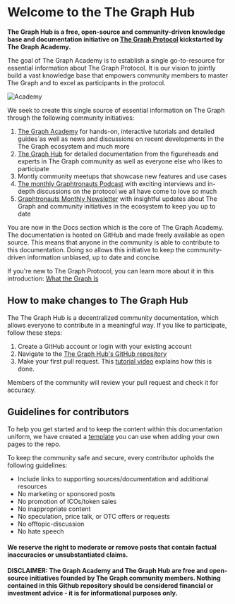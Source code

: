 # Welcome to the The Graph Hub

**The Graph Hub is a free, open-source and community-driven knowledge base and documentation initiative on [The Graph Protocol](https://thegraph.com "The Graph Protocol") kickstarted by The Graph Academy.**

The goal of The Graph Academy is to establish a single go-to-resource for essential information about The Graph Protocol. It is our vision to jointly build a vast knowledge base that empowers community members to master The Graph and to excel as participants in the protocol.

![Academy](https://i.imgur.com/0zxHSbm.png)

We seek to create this single source of essential information on The Graph through the following community initiatives:

1. [The Graph Academy](https://thegraph.academy/ "The Graph Academy") for hands-on, interactive tutorials and detailed guides´as well as news and discussions on recent developments in the The Graph ecosystem and much more 
2. [The Graph Hub](https://github.com/TheGraphAcademy/Graph-Academy-Hub/ "The Graph Hub") for detailed documentation from the figureheads and experts in The Graph community as well as everyone else who likes to participate
3. Montly community meetups that showcase new features and use cases
4. [The monthly Graphtronauts Podcast](https://soundcloud.com/graph-community-podcast "The Graphtronauts Podcast") with exciting interviews and in-depth discussions on the protocol we all have come to love so much
5. [Graphtronauts Monthly Newsletter](https://thegraph.academy/ "Graphtronauts Monthly Newsletter") with insightful updates about The Graph and community initiatives in the ecosystem to keep you up to date

You are now in the Docs section which is the core of The Graph Academy. The documentation is hosted on GitHub and made freely available as open source. This means that anyone in the community is able to contribute to this documentation. Doing so allows this initiative to keep the community-driven information unbiased, up to date and concise.

If you're new to The Graph Protocol, you can learn more about it in this introduction: [What the Graph Is](https://thegraph.com/docs/introduction#what-the-graph-is "What the Graph Is")

## How to make changes to The Graph Hub
The The Graph Hub is a decentralized community documentation, which allows everyone to contribute in a meaningful way. If you like to participate, follow these steps:

1. Create a GitHub account or login with your existing account
2. Navigate to the [The Graph Hub's GitHub repository](https://github.com/TheGraphAcademy/Graph-Academy-Hub/ "The Graph Hub's GitHub repository") 
3. Make your first pull request. This [tutorial video](https://www.youtube.com/watch?v=YTbRzhQju4c&t=1s "tutorial video") explains how this is done.

Members of the community will review your pull request and check it for accuracy.

## Guidelines for contributors
To help you get started and to keep the content within this documentation uniform, we have created a [template](https://github.com/TheGraphAcademy/Graph-Academy-Hub/blob/main/template.md "template") you can use when adding your own pages to the repo.

To keep the community safe and secure, every contributor upholds the following guidelines:

* Include links to supporting sources/documentation and additional resources
* No marketing or sponsored posts
* No promotion of ICOs/token sales
* No inappropriate content
* No speculation, price talk, or OTC offers or requests
* No offtopic-discussion
* No hate speech

#### We reserve the right to moderate or remove posts that contain factual inaccuracies or unsubstantiated claims.

**DISCLAIMER: The Graph Academy and The Graph Hub are free and open-source initiatives founded by The Graph community members. Nothing contained in this Github repository should be considered financial or investment advice - it is for informational purposes only.**
